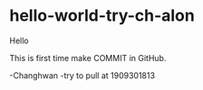 # hello-world-try-ch-alon


Hello

This is first time make COMMIT in GitHub.

-Changhwan
-try to pull at 1909301813
